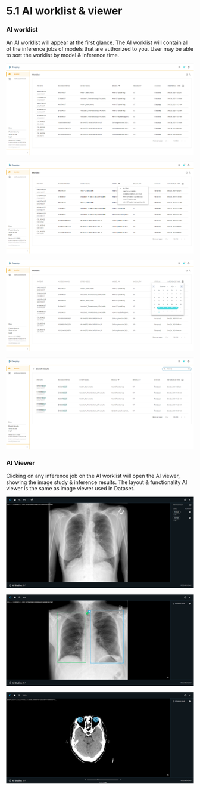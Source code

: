 # 5.1 AI worklist & viewer

### AI worklist

An AI worklist will appear at the first glance. The AI worklist will contain all of the inference jobs of models that are authorized to you. User may be able to sort the worklist by model & inference time.

![Deeploy AI worklist overview](<../.gitbook/assets/image (226).png>)

![user can filter the worklist by different authorized modesl](<../.gitbook/assets/image (234) (1).png>)

![filter inference jobs by setting time interval](<../.gitbook/assets/image (232) (1).png>)

![search patient/accession number by keywords](<../.gitbook/assets/image (221) (1) (1) (1).png>)

### AI Viewer

Clicking on any inference job on the AI worklist will open the AI viewer, showing the image study & inference results. The layout & functionality AI viewer is the same as image viewer used in Dataset.

![AI viewer: Image Classification](<../.gitbook/assets/image (216).png>)

![AI viewer: Object Detection](<../.gitbook/assets/image (217) (1) (1).png>)

![AI viewer: Object Segmentation](<../.gitbook/assets/image (229) (1).png>)

